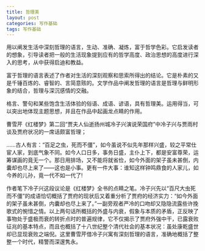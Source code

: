 ```yaml
---
title: 哲理美
layout: post
categories: 写作基础
tags: 写作基础
---
```


用以阐发生活中深刻哲理的语言，生动、准确、凝炼，富于哲学色彩。它启发读者的想象，引导读者把一般的生活现象提到应有的哲学高度、政治思想的高度进行深入的思考，从中获得启迪和教益。

富于哲理的语言表述了作者对生活的深刻观察和思索所得出的结论。它是朴素的又是千锤百炼的、睿智的、言简意赅的。文学作品中阐发哲理的语言是哲理与鲜明形象的结合，哲理与深沉感情的交融。

格言、警句和某些饱含生活体验的俗语、成语、谚语，具有哲理美。运用得当，可以突出地体现主题思想，并且在作品中起画龙点睛的作用。

曹雪芹《红楼梦》第二回“贾夫人仙逝扬州城冷子兴演说荣国府”中冷子兴与贾雨村谈及贾府状况的一席话颇富哲理；

……古人有言：“百足之虫，死而不僵”，如今虽说不似先年那样兴盛，较之平常仕宦人家，到底气象不同。如今人口日多，事务日盛，主仆上下，都是安富尊荣，运筹谋画的竟无一个。那日用排场，又不能将就省俭，如今外面的架子虽未甚倒，内囊却也尽上来了——这也是小事。更有一件大事：谁知这样钟鸣鼎食的人家儿，如今养的儿孙，竟一代不如一代了!

作者笔下冷子兴这段议论是《红楼梦》全书的点睛之笔。冷子兴先以“百尺大虫死而不僵”的成语恰切概括了贾府的现状后又着重分析了贾府的经济实力：“如今外面的架子虽未甚倒，内囊却也尽上来了。”一副旁观者严冷的口吻却又隐隐流露些许挽歌式的惋惜之情。以上两句话所概括的外盛与内衰，假象与本质的矛盾，正反映了事物处于盛极而衰的转折点时的普遍规律，它不仅揭示了贾府外强中干，已露衰败征兆的基本特点，而且也概括了十八世纪整个清代社会的基本状况：虽处康乾盛世却已显现衰败之端倪。这里曹雪芹借冷子兴寓有深刻哲理的语言，准确地概括了整整一个时代，精警而深邃隽永。 